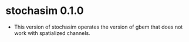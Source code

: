 # stochasim 0.1.0

* This version of stochasim operates the version of gbem that does not work with spatialized channels.
